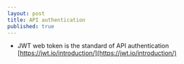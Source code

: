 ```yaml
---
layout: post
title: API authentication
published: true
---
```


* JWT web token is the standard of API authentication 
[https://jwt.io/introduction/](https://jwt.io/introduction/)
